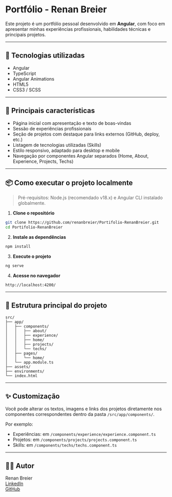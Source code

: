 
# Portfólio - Renan Breier

Este projeto é um portfólio pessoal desenvolvido em **Angular**, com foco em apresentar minhas experiências profissionais, habilidades técnicas e principais projetos.

---

## 🚀 Tecnologias utilizadas

- Angular
- TypeScript
- Angular Animations
- HTML5
- CSS3 / SCSS

---

## 🎨 Principais características

- Página inicial com apresentação e texto de boas-vindas
- Sessão de experiências profissionais
- Seção de projetos com destaque para links externos (GitHub, deploy, etc.)
- Listagem de tecnologias utilizadas (Skills)
- Estilo responsivo, adaptado para desktop e mobile
- Navegação por componentes Angular separados (Home, About, Experience, Projects, Techs)

---

## 📦 Como executar o projeto localmente

> Pré-requisitos: Node.js (recomendado v18.x) e Angular CLI instalado globalmente.

1. **Clone o repositório**

```bash
git clone https://github.com/renanbreier/Portifolio-RenanBreier.git
cd Portifolio-RenanBreier
```

2. **Instale as dependências**

```bash
npm install
```

3. **Execute o projeto**

```bash
ng serve
```

4. **Acesse no navegador**

```
http://localhost:4200/
```

---

## 📌 Estrutura principal do projeto

```
src/
├── app/
│   ├── components/
│   │   ├── about/
│   │   ├── experience/
│   │   ├── home/
│   │   ├── projects/
│   │   └── techs/
│   ├── pages/
│   │   └── home/
│   └── app.module.ts
├── assets/
├── environments/
└── index.html
```

---

## ✨ Customização

Você pode alterar os textos, imagens e links dos projetos diretamente nos componentes correspondentes dentro da pasta `/src/app/components/`.

Por exemplo:

- Experiências: em `/components/experience/experience.component.ts`
- Projetos: em `/components/projects/projects.component.ts`
- Skills: em `/components/techs/techs.component.ts`

---

## 👨‍💻 Autor

Renan Breier  
[LinkedIn](https://www.linkedin.com/in/renanbreier)  
[GitHub](https://github.com/renanbreier)
